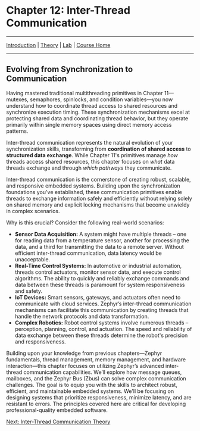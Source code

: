 # Chapter 12: Inter-Thread Communication

---
[Introduction](./README.md) | [Theory](./theory.md) | [Lab](./lab.md) | [Course Home](../index.md)

---

## Evolving from Synchronization to Communication

Having mastered traditional multithreading primitives in Chapter 11—mutexes, semaphores, spinlocks, and condition variables—you now understand how to coordinate thread access to shared resources and synchronize execution timing. These synchronization mechanisms excel at protecting shared data and coordinating thread behavior, but they operate primarily within single memory spaces using direct memory access patterns.

Inter-thread communication represents the natural evolution of your synchronization skills, transforming from **coordination of shared access** to **structured data exchange**. While Chapter 11's primitives manage *how* threads access shared resources, this chapter focuses on *what* data threads exchange and through *which pathways* they communicate.

Inter-thread communication is the cornerstone of creating robust, scalable, and responsive embedded systems. Building upon the synchronization foundations you've established, these communication primitives enable threads to exchange information safely and efficiently without relying solely on shared memory and explicit locking mechanisms that become unwieldy in complex scenarios.

Why is this crucial?  Consider the following real-world scenarios:

* **Sensor Data Acquisition:** A system might have multiple threads – one for reading data from a temperature sensor, another for processing the data, and a third for transmitting the data to a remote server.  Without efficient inter-thread communication, data latency would be unacceptable.
* **Real-Time Control Systems:** In automotive or industrial automation, threads control actuators, monitor sensor data, and execute control algorithms.  The ability to quickly and reliably exchange commands and data between these threads is paramount for system responsiveness and safety.
* **IoT Devices:** Smart sensors, gateways, and actuators often need to communicate with cloud services.  Zephyr’s inter-thread communication mechanisms can facilitate this communication by creating threads that handle the network protocols and data transformation.
* **Complex Robotics:** Robot control systems involve numerous threads – perception, planning, control, and actuation.  The speed and reliability of data exchange between these threads determine the robot's precision and responsiveness.

Building upon your knowledge from previous chapters—Zephyr fundamentals, thread management, memory management, and hardware interaction—this chapter focuses on utilizing Zephyr’s advanced inter-thread communication capabilities.  We’ll explore how message queues, mailboxes, and the Zephyr Bus (Zbus) can solve complex communication challenges.  The goal is to equip you with the skills to architect robust, efficient, and maintainable embedded systems.  We'll be focusing on designing systems that prioritize responsiveness, minimize latency, and are resistant to errors. The principles covered here are critical for developing professional-quality embedded software.

[Next: Inter-Thread Communication Theory](./theory.md)
